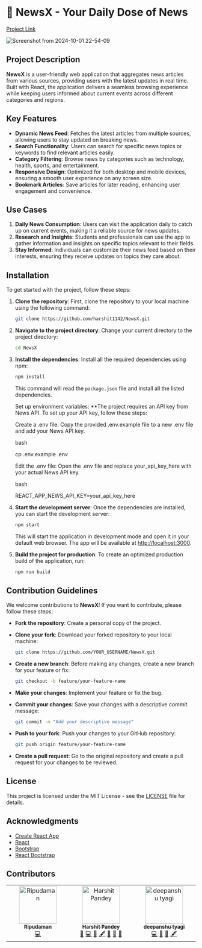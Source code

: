 # 📰 NewsX - Your Daily Dose of News

[Project Link](https://news-x-hazel.vercel.app/)

![Screenshot from 2024-10-01 22-54-09](https://github.com/user-attachments/assets/0ed758fc-136b-4a29-9f39-9e9c3fa3297d)

## Project Description

**NewsX** is a user-friendly web application that aggregates news articles from various sources, providing users with the latest updates in real time. Built with React, the application delivers a seamless browsing experience while keeping users informed about current events across different categories and regions.

## Key Features

- **Dynamic News Feed**: Fetches the latest articles from multiple sources, allowing users to stay updated on breaking news.
- **Search Functionality**: Users can search for specific news topics or keywords to find relevant articles easily.
- **Category Filtering**: Browse news by categories such as technology, health, sports, and entertainment.
- **Responsive Design**: Optimized for both desktop and mobile devices, ensuring a smooth user experience on any screen size.
- **Bookmark Articles**: Save articles for later reading, enhancing user engagement and convenience.

## Use Cases

1. **Daily News Consumption**: Users can visit the application daily to catch up on current events, making it a reliable source for news updates.
2. **Research and Insights**: Students and professionals can use the app to gather information and insights on specific topics relevant to their fields.
3. **Stay Informed**: Individuals can customize their news feed based on their interests, ensuring they receive updates on topics they care about.

## Installation

To get started with the project, follow these steps:

1. **Clone the repository**: First, clone the repository to your local machine using the following command:

   ```bash
   git clone https://github.com/harshit1142/NewsX.git
   ```

2. **Navigate to the project directory**: Change your current directory to the project directory:

   ```bash
   cd NewsX

   ```

3. **Install the dependencies**: Install all the required dependencies using npm:

   ```bash
   npm install
   ```

   This command will read the `package.json` file and install all the listed dependencies.

   Set up environment variables: \*\*The project requires an API key from News API. To set up your API key, follow these steps:

   Create a .env file: Copy the provided .env.example file to a new .env file and add your News API key.

   bash

   cp .env.example .env

   Edit the .env file: Open the .env file and replace your_api_key_here with your actual News API key.

   bash

   REACT_APP_NEWS_API_KEY=your_api_key_here

4. **Start the development server**: Once the dependencies are installed, you can start the development server:

   ```bash
   npm start
   ```

   This will start the application in development mode and open it in your default web browser. The app will be available at [http://localhost:3000](http://localhost:3000).

5. **Build the project for production**: To create an optimized production build of the application, run:
   ```bash
   npm run build
   ```

## Contribution Guidelines

We welcome contributions to **NewsX**! If you want to contribute, please follow these steps:

- **Fork the repository**: Create a personal copy of the project.
- **Clone your fork**: Download your forked repository to your local machine:

  ```bash
  git clone https://github.com/YOUR_USERNAME/NewsX.git
  ```

- **Create a new branch**: Before making any changes, create a new branch for your feature or fix:

  ```bash
  git checkout -b feature/your-feature-name
  ```

- **Make your changes**: Implement your feature or fix the bug.

- **Commit your changes**: Save your changes with a descriptive commit message:

  ```bash
  git commit -m "Add your descriptive message"
  ```

- **Push to your fork**: Push your changes to your GitHub repository:

  ```bash
  git push origin feature/your-feature-name
  ```

- **Create a pull request**: Go to the original repository and create a pull request for your changes to be reviewed.

## License

This project is licensed under the MIT License - see the [LICENSE](LICENSE) file for details.

## Acknowledgments

- [Create React App](https://create-react-app.dev/)
- [React](https://reactjs.org/)
- [Bootstrap](https://getbootstrap.com/)
- [React Bootstrap](https://react-bootstrap.github.io/)



## Contributors

<!-- ALL-CONTRIBUTORS-LIST:START - Do not remove or modify this section -->
<!-- prettier-ignore-start -->
<!-- markdownlint-disable -->
<table>
  <tbody>
    <tr>
      <td align="center" valign="top" width="14.28%"><a href="https://github.com/Ripudaman4742"><img src="https://avatars.githubusercontent.com/u/44752831?v=4?s=100" width="100px;" alt="Ripudaman"/><br /><sub><b>Ripudaman</b></sub></a><br /><a href="#code-ripu2" title="Code">💻</a></td>
      <td align="center" valign="top" width="14.28%"><a href="https://github.com/harshit1142"><img src="https://avatars.githubusercontent.com/u/112557145?v=4?s=100" width="100px;" alt="Harshit Pandey"/><br /><sub><b>Harshit Pandey</b></sub></a><br /><a href="#design-harshit1142" title="Design">🎨</a> <a href="#code-harshit1142" title="Code">💻</a> <a href="#bug-harshit1142" title="Bug reports">🐛</a> <a href="#content-harshit1142" title="Content">🖋</a> <a href="#data-harshit1142" title="Data">🔣</a> <a href="#projectManagement-harshit1142" title="Project Management">📆</a> <a href="#review-harshit1142" title="Reviewed Pull Requests">👀</a></td>
      <td align="center" valign="top" width="14.28%"><a href="https://29deepanshutyagi-3d-portfolio.vercel.app/"><img src="https://avatars.githubusercontent.com/u/123951725?v=4?s=100" width="100px;" alt="deepanshu tyagi"/><br /><sub><b>deepanshu tyagi</b></sub></a><br /><a href="#code-29deepanshutyagi" title="Code">💻</a> <a href="#bug-29deepanshutyagi" title="Bug reports">🐛</a> <a href="#data-29deepanshutyagi" title="Data">🔣</a> <a href="#content-29deepanshutyagi" title="Content">🖋</a></td>
    </tr>
  </tbody>
</table>

<!-- markdownlint-restore -->
<!-- prettier-ignore-end -->

<!-- ALL-CONTRIBUTORS-LIST:END -->
